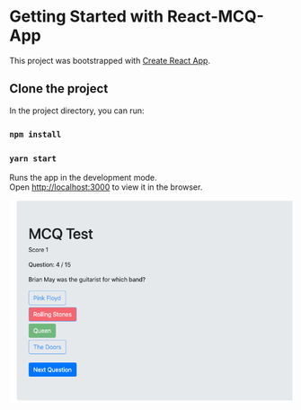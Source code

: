 # Getting Started with React-MCQ-App 

This project was bootstrapped with [Create React App](https://github.com/facebook/create-react-app).

## Clone the project
In the project directory, you can run:
### `npm install`
### `yarn start`


Runs the app in the development mode.\
Open [http://localhost:3000](http://localhost:3000) to view it in the browser.

![](Image/mcq-quiz.png)
